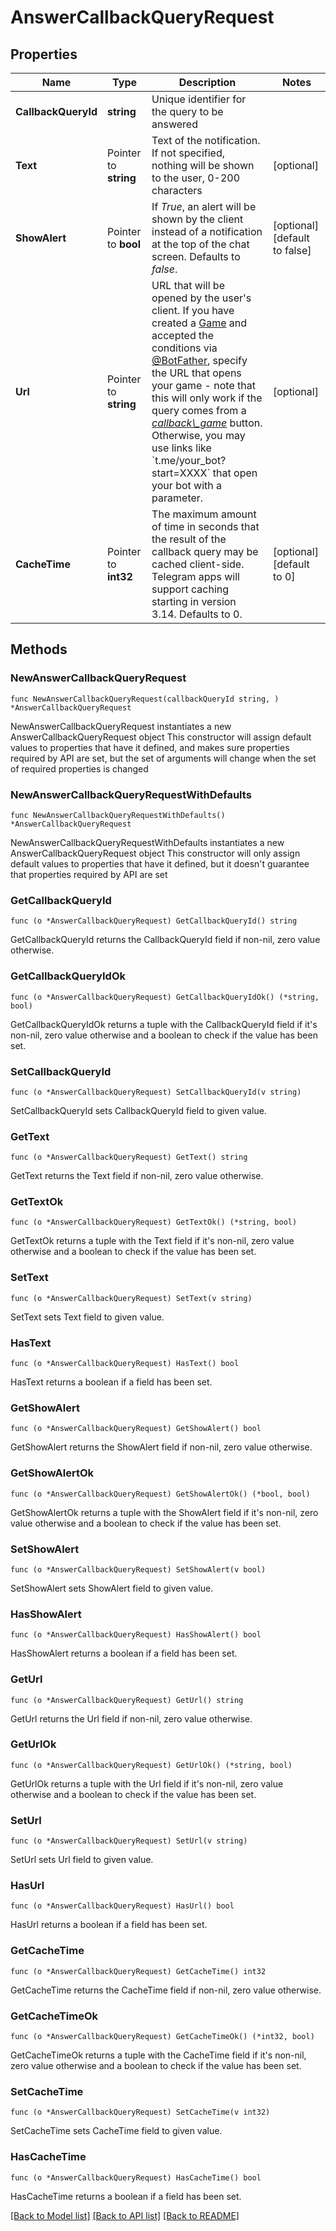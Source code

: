 # AnswerCallbackQueryRequest

## Properties

Name | Type | Description | Notes
------------ | ------------- | ------------- | -------------
**CallbackQueryId** | **string** | Unique identifier for the query to be answered | 
**Text** | Pointer to **string** | Text of the notification. If not specified, nothing will be shown to the user, 0-200 characters | [optional] 
**ShowAlert** | Pointer to **bool** | If *True*, an alert will be shown by the client instead of a notification at the top of the chat screen. Defaults to *false*. | [optional] [default to false]
**Url** | Pointer to **string** | URL that will be opened by the user&#39;s client. If you have created a [Game](https://core.telegram.org/bots/api/#game) and accepted the conditions via [@BotFather](https://t.me/botfather), specify the URL that opens your game - note that this will only work if the query comes from a [*callback\\_game*](https://core.telegram.org/bots/api/#inlinekeyboardbutton) button.    Otherwise, you may use links like &#x60;t.me/your_bot?start&#x3D;XXXX&#x60; that open your bot with a parameter. | [optional] 
**CacheTime** | Pointer to **int32** | The maximum amount of time in seconds that the result of the callback query may be cached client-side. Telegram apps will support caching starting in version 3.14. Defaults to 0. | [optional] [default to 0]

## Methods

### NewAnswerCallbackQueryRequest

`func NewAnswerCallbackQueryRequest(callbackQueryId string, ) *AnswerCallbackQueryRequest`

NewAnswerCallbackQueryRequest instantiates a new AnswerCallbackQueryRequest object
This constructor will assign default values to properties that have it defined,
and makes sure properties required by API are set, but the set of arguments
will change when the set of required properties is changed

### NewAnswerCallbackQueryRequestWithDefaults

`func NewAnswerCallbackQueryRequestWithDefaults() *AnswerCallbackQueryRequest`

NewAnswerCallbackQueryRequestWithDefaults instantiates a new AnswerCallbackQueryRequest object
This constructor will only assign default values to properties that have it defined,
but it doesn't guarantee that properties required by API are set

### GetCallbackQueryId

`func (o *AnswerCallbackQueryRequest) GetCallbackQueryId() string`

GetCallbackQueryId returns the CallbackQueryId field if non-nil, zero value otherwise.

### GetCallbackQueryIdOk

`func (o *AnswerCallbackQueryRequest) GetCallbackQueryIdOk() (*string, bool)`

GetCallbackQueryIdOk returns a tuple with the CallbackQueryId field if it's non-nil, zero value otherwise
and a boolean to check if the value has been set.

### SetCallbackQueryId

`func (o *AnswerCallbackQueryRequest) SetCallbackQueryId(v string)`

SetCallbackQueryId sets CallbackQueryId field to given value.


### GetText

`func (o *AnswerCallbackQueryRequest) GetText() string`

GetText returns the Text field if non-nil, zero value otherwise.

### GetTextOk

`func (o *AnswerCallbackQueryRequest) GetTextOk() (*string, bool)`

GetTextOk returns a tuple with the Text field if it's non-nil, zero value otherwise
and a boolean to check if the value has been set.

### SetText

`func (o *AnswerCallbackQueryRequest) SetText(v string)`

SetText sets Text field to given value.

### HasText

`func (o *AnswerCallbackQueryRequest) HasText() bool`

HasText returns a boolean if a field has been set.

### GetShowAlert

`func (o *AnswerCallbackQueryRequest) GetShowAlert() bool`

GetShowAlert returns the ShowAlert field if non-nil, zero value otherwise.

### GetShowAlertOk

`func (o *AnswerCallbackQueryRequest) GetShowAlertOk() (*bool, bool)`

GetShowAlertOk returns a tuple with the ShowAlert field if it's non-nil, zero value otherwise
and a boolean to check if the value has been set.

### SetShowAlert

`func (o *AnswerCallbackQueryRequest) SetShowAlert(v bool)`

SetShowAlert sets ShowAlert field to given value.

### HasShowAlert

`func (o *AnswerCallbackQueryRequest) HasShowAlert() bool`

HasShowAlert returns a boolean if a field has been set.

### GetUrl

`func (o *AnswerCallbackQueryRequest) GetUrl() string`

GetUrl returns the Url field if non-nil, zero value otherwise.

### GetUrlOk

`func (o *AnswerCallbackQueryRequest) GetUrlOk() (*string, bool)`

GetUrlOk returns a tuple with the Url field if it's non-nil, zero value otherwise
and a boolean to check if the value has been set.

### SetUrl

`func (o *AnswerCallbackQueryRequest) SetUrl(v string)`

SetUrl sets Url field to given value.

### HasUrl

`func (o *AnswerCallbackQueryRequest) HasUrl() bool`

HasUrl returns a boolean if a field has been set.

### GetCacheTime

`func (o *AnswerCallbackQueryRequest) GetCacheTime() int32`

GetCacheTime returns the CacheTime field if non-nil, zero value otherwise.

### GetCacheTimeOk

`func (o *AnswerCallbackQueryRequest) GetCacheTimeOk() (*int32, bool)`

GetCacheTimeOk returns a tuple with the CacheTime field if it's non-nil, zero value otherwise
and a boolean to check if the value has been set.

### SetCacheTime

`func (o *AnswerCallbackQueryRequest) SetCacheTime(v int32)`

SetCacheTime sets CacheTime field to given value.

### HasCacheTime

`func (o *AnswerCallbackQueryRequest) HasCacheTime() bool`

HasCacheTime returns a boolean if a field has been set.


[[Back to Model list]](../README.md#documentation-for-models) [[Back to API list]](../README.md#documentation-for-api-endpoints) [[Back to README]](../README.md)


